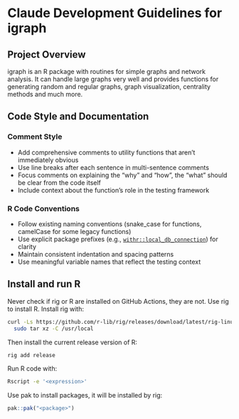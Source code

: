 # Claude Development Guidelines for igraph

## Project Overview

igraph is an R package with routines for simple graphs and network
analysis. It can handle large graphs very well and provides functions
for generating random and regular graphs, graph visualization,
centrality methods and much more.

## Code Style and Documentation

### Comment Style

- Add comprehensive comments to utility functions that aren’t
  immediately obvious
- Use line breaks after each sentence in multi-sentence comments
- Focus comments on explaining the “why” and “how”, the “what” should be
  clear from the code itself
- Include context about the function’s role in the testing framework

### R Code Conventions

- Follow existing naming conventions (snake_case for functions,
  camelCase for some legacy functions)
- Use explicit package prefixes (e.g.,
  [`withr::local_db_connection`](https://withr.r-lib.org/reference/with_db_connection.html))
  for clarity
- Maintain consistent indentation and spacing patterns
- Use meaningful variable names that reflect the testing context

## Install and run R

Never check if rig or R are installed on GitHub Actions, they are not.
Use rig to install R. Install rig with:

``` bash
curl -Ls https://github.com/r-lib/rig/releases/download/latest/rig-linux-$(arch)-latest.tar.gz |
  sudo tar xz -C /usr/local
```

Then install the current release version of R:

``` bash
rig add release
```

Run R code with:

``` bash
Rscript -e '<expression>'
```

Use pak to install packages, it will be installed by rig:

``` r
pak::pak("<package>")
```
